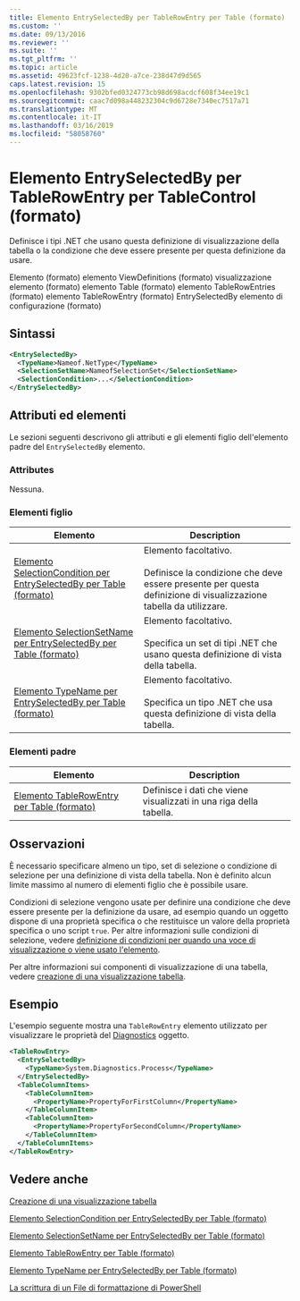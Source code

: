 ```yaml
---
title: Elemento EntrySelectedBy per TableRowEntry per Table (formato) | Microsoft Docs
ms.custom: ''
ms.date: 09/13/2016
ms.reviewer: ''
ms.suite: ''
ms.tgt_pltfrm: ''
ms.topic: article
ms.assetid: 49623fcf-1238-4d20-a7ce-238d47d9d565
caps.latest.revision: 15
ms.openlocfilehash: 9302bfed0324773cb98d698acdcf608f34ee19c1
ms.sourcegitcommit: caac7d098a448232304c9d6728e7340ec7517a71
ms.translationtype: MT
ms.contentlocale: it-IT
ms.lasthandoff: 03/16/2019
ms.locfileid: "58058760"
---
```

# <a name="entryselectedby-element-for-tablerowentry--for-tablecontrol-format"></a>Elemento EntrySelectedBy per TableRowEntry per TableControl (formato)

Definisce i tipi .NET che usano questa definizione di visualizzazione della tabella o la condizione che deve essere presente per questa definizione da usare.

Elemento (formato) elemento ViewDefinitions (formato) visualizzazione elemento (formato) elemento Table (formato) elemento TableRowEntries (formato) elemento TableRowEntry (formato) EntrySelectedBy elemento di configurazione (formato)

## <a name="syntax"></a>Sintassi

```xml
<EntrySelectedBy>
  <TypeName>Nameof.NetType</TypeName>
  <SelectionSetName>NameofSelectionSet</SelectionSetName>
  <SelectionCondition>...</SelectionCondition>
</EntrySelectedBy>
```

## <a name="attributes-and-elements"></a>Attributi ed elementi

Le sezioni seguenti descrivono gli attributi e gli elementi figlio dell'elemento padre del `EntrySelectedBy` elemento.

### <a name="attributes"></a>Attributes

Nessuna.

### <a name="child-elements"></a>Elementi figlio

|Elemento|Description|
|-------------|-----------------|
|[Elemento SelectionCondition per EntrySelectedBy per Table (formato)](./selectioncondition-element-for-entryselectedby-for-tablecontrol-format.md)|Elemento facoltativo.<br /><br /> Definisce la condizione che deve essere presente per questa definizione di visualizzazione tabella da utilizzare.|
|[Elemento SelectionSetName per EntrySelectedBy per Table (formato)](./selectionsetname-element-for-entryselectedby-for-tablecontrol-format.md)|Elemento facoltativo.<br /><br /> Specifica un set di tipi .NET che usano questa definizione di vista della tabella.|
|[Elemento TypeName per EntrySelectedBy per Table (formato)](./typename-element-for-entryselectedby-for-tablecontrol-format.md)|Elemento facoltativo.<br /><br /> Specifica un tipo .NET che usa questa definizione di vista della tabella.|

### <a name="parent-elements"></a>Elementi padre

|Elemento|Description|
|-------------|-----------------|
|[Elemento TableRowEntry per Table (formato)](./tablerowentry-element-for-tablerowentries-for-tablecontrol-format.md)|Definisce i dati che viene visualizzati in una riga della tabella.|

## <a name="remarks"></a>Osservazioni

È necessario specificare almeno un tipo, set di selezione o condizione di selezione per una definizione di vista della tabella. Non è definito alcun limite massimo al numero di elementi figlio che è possibile usare.

Condizioni di selezione vengono usate per definire una condizione che deve essere presente per la definizione da usare, ad esempio quando un oggetto dispone di una proprietà specifica o che restituisce un valore della proprietà specifica o uno script `true`. Per altre informazioni sulle condizioni di selezione, vedere [definizione di condizioni per quando una voce di visualizzazione o viene usato l'elemento](./defining-conditions-for-displaying-data.md).

Per altre informazioni sui componenti di visualizzazione di una tabella, vedere [creazione di una visualizzazione tabella](./creating-a-table-view.md).

## <a name="example"></a>Esempio

L'esempio seguente mostra una `TableRowEntry` elemento utilizzato per visualizzare le proprietà del [Diagnostics](/dotnet/api/System.Diagnostics.Process) oggetto.

```xml
<TableRowEntry>
  <EntrySelectedBy>
    <TypeName>System.Diagnostics.Process</TypeName>
  </EntrySelectedBy>
  <TableColumnItems>
    <TableColumnItem>
      <PropertyName>PropertyForFirstColumn</PropertyName>
    </TableColumnItem>
    <TableColumnItem>
      <PropertyName>PropertyForSecondColumn</PropertyName>
    </TableColumnItem>
  </TableColumnItems>
</TableRowEntry>
```

## <a name="see-also"></a>Vedere anche

[Creazione di una visualizzazione tabella](./creating-a-table-view.md)

[Elemento SelectionCondition per EntrySelectedBy per Table (formato)](./selectioncondition-element-for-entryselectedby-for-tablecontrol-format.md)

[Elemento SelectionSetName per EntrySelectedBy per Table (formato)](./selectionsetname-element-for-entryselectedby-for-tablecontrol-format.md)

[Elemento TableRowEntry per Table (formato)](./tablerowentry-element-for-tablerowentries-for-tablecontrol-format.md)

[Elemento TypeName per EntrySelectedBy per Table (formato)](./typename-element-for-entryselectedby-for-tablecontrol-format.md)

[La scrittura di un File di formattazione di PowerShell](./writing-a-powershell-formatting-file.md)
